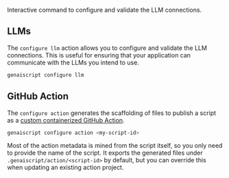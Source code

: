 Interactive command to configure and validate the LLM connections.

## LLMs

The `configure llm` action allows you to configure and validate the LLM connections. This is useful for ensuring that your application can communicate with the LLMs you intend to use.

```bash
genaiscript configure llm
```

## GitHub Action

The `configure action` generates the scaffolding of files to publish a script as a [custom containerized GitHub Action](https://docs.github.com/en/actions/sharing-automations/creating-actions/creating-a-docker-container-action).

```bash
genaiscript configure action <my-script-id>
```

Most of the action metadata is mined from the script itself, so you only need to provide the name of the script. It exports the generated files under `.genaiscript/action/<script-id>` by default, but you can override this when updating an existing action project.